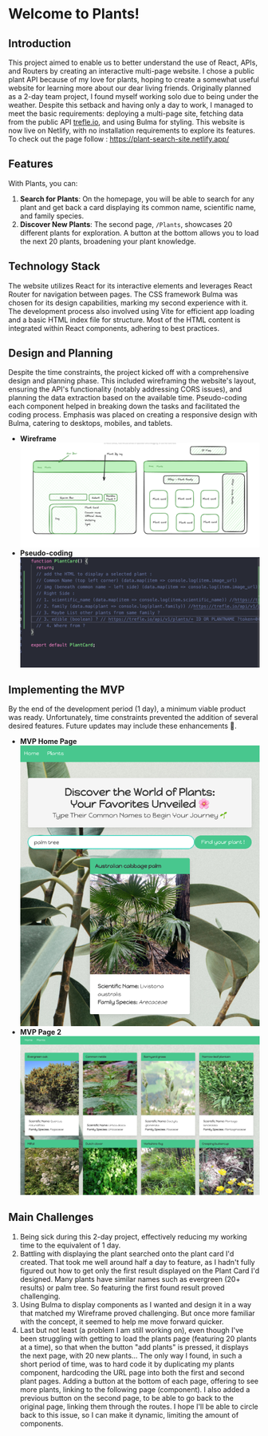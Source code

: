 # Welcome to Plants!

## Introduction

This project aimed to enable us to better understand the use of React, APIs, and Routers by creating an interactive multi-page website. I chose a public plant API because of my love for plants, hoping to create a somewhat useful website for learning more about our dear living friends. Originally planned as a 2-day team project, I found myself working solo due to being under the weather. Despite this setback and having only a day to work, I managed to meet the basic requirements: deploying a multi-page site, fetching data from the public API [trefle.io](https://trefle.io), and using Bulma for styling. This website is now live on Netlify, with no installation requirements to explore its features.
To check out the page follow : https://plant-search-site.netlify.app/

## Features

With Plants, you can:

1. **Search for Plants**: On the homepage, you will be able to search for any plant and get back a card displaying its common name, scientific name, and family species.
2. **Discover New Plants**: The second page, `/Plants`, showcases 20 different plants for exploration. A button at the bottom allows you to load the next 20 plants, broadening your plant knowledge.

## Technology Stack

The website utilizes React for its interactive elements and leverages React Router for navigation between pages. The CSS framework Bulma was chosen for its design capabilities, marking my second experience with it. The development process also involved using Vite for efficient app loading and a basic HTML index file for structure. Most of the HTML content is integrated within React components, adhering to best practices.

## Design and Planning

Despite the time constraints, the project kicked off with a comprehensive design and planning phase. This included wireframing the website's layout, ensuring the API's functionality (notably addressing CORS issues), and planning the data extraction based on the available time. Pseudo-coding each component helped in breaking down the tasks and facilitated the coding process. Emphasis was placed on creating a responsive design with Bulma, catering to desktops, mobiles, and tablets.

- **Wireframe** ![plants WireFrame](./src/styles/img/readme%20-%20wireframe.png)
- **Pseudo-coding** ![plants sudo coding](./src/styles/img/readme%20-%20sudocoding.png)

## Implementing the MVP

By the end of the development period (1 day), a minimum viable product was ready. Unfortunately, time constraints prevented the addition of several desired features. Future updates may include these enhancements 🤞.

- **MVP Home Page** ![Plants MVP Home Page](./src/styles/img/readme%20-%20home%20page.png)
- **MVP Page 2** ![Plants MVP Page 2](./src/styles/img/readme-mpv%20page%202.png)

## Main Challenges

1. Being sick during this 2-day project, effectively reducing my working time to the equivalent of 1 day.
2. Battling with displaying the plant searched onto the plant card I'd created. That took me well around half a day to feature, as I hadn't fully figured out how to get only the first result displayed on the Plant Card I'd designed. Many plants have similar names such as evergreen (20+ results) or palm tree. So featuring the first found result proved challenging.
3. Using Bulma to display components as I wanted and design it in a way that matched my Wireframe proved challenging. But once more familiar with the concept, it seemed to help me move forward quicker.
4. Last but not least (a problem I am still working on), even though I've been struggling with getting to load the plants page (featuring 20 plants at a time), so that when the button "add plants" is pressed, it displays the next page, with 20 new plants... The only way I found, in such a short period of time, was to hard code it by duplicating my plants component, hardcoding the URL page into both the first and second plant pages. Adding a button at the bottom of each page, offering to see more plants, linking to the following page (component). I also added a previous button on the second page, to be able to go back to the original page, linking them through the routes. I hope I'll be able to circle back to this issue, so I can make it dynamic, limiting the amount of components.
